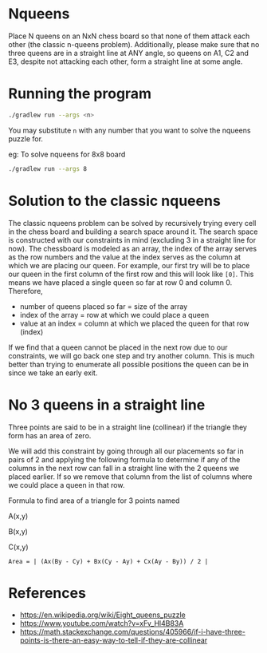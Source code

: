 # Nqueens
Place N queens on an NxN chess board so that none of them attack each other (the classic n-queens problem). Additionally, please make sure that no three queens are in a straight line at ANY angle, so queens on A1, C2 and E3, despite not attacking each other, form a straight line at some angle.

# Running the program

``` sh
./gradlew run --args <n>
```

You may substitute `n` with any number that you want to solve the nqueens puzzle for.

eg: To solve nqueens for 8x8 board

``` sh
./gradlew run --args 8
```

# Solution to the classic nqueens
The classic nqueens problem can be solved by recursively trying every cell in the chess board and building a search space around it. The search space is constructed with our constraints in mind (excluding 3 in a straight line for now). The chessboard is modeled as an array, the index of the array serves as the row numbers and the value at the index serves as the column at which we are placing our queen. For example, our first try will be to place our queen in the first column of the first row and this will look like `[0]`. This means we have placed a single queen so far at row 0 and column 0. Therefore,
- number of queens placed so far = size of the array
- index of the array = row at which we could place a queen
- value at an index = column at which we placed the queen for that row (index)

If we find that a queen cannot be placed in the next row due to our constraints, we will go back one step and try another column. This is much better than trying to enumerate all possible positions the queen can be in since we take an early exit.

# No 3 queens in a straight line
Three points are said to be in a straight line (collinear) if the triangle they form has an area of zero.

We will add this constraint by going through all our placements so far in pairs of 2 and applying the following formula to determine if any of the columns in the next row can fall in a straight line with the 2 queens we placed earlier. If so we remove that column from the list of columns where we could place a queen in that row.

Formula to find area of a triangle for 3 points named

A(x,y)

B(x,y)

C(x,y)

```
Area = | (Ax(By - Cy) + Bx(Cy - Ay) + Cx(Ay - By)) / 2 |
```

# References
- https://en.wikipedia.org/wiki/Eight_queens_puzzle
- https://www.youtube.com/watch?v=xFv_Hl4B83A
- https://math.stackexchange.com/questions/405966/if-i-have-three-points-is-there-an-easy-way-to-tell-if-they-are-collinear
 
